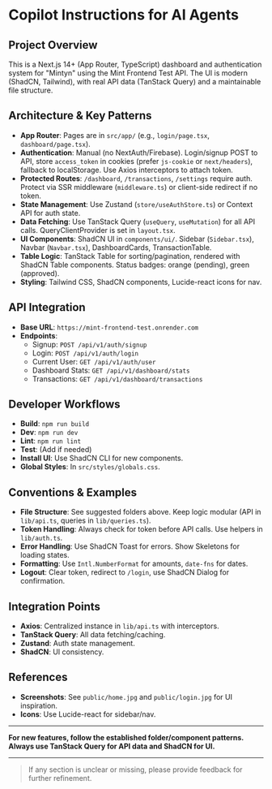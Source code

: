 # Copilot Instructions for AI Agents

## Project Overview
This is a Next.js 14+ (App Router, TypeScript) dashboard and authentication system for "Mintyn" using the Mint Frontend Test API. The UI is modern (ShadCN, Tailwind), with real API data (TanStack Query) and a maintainable file structure.

## Architecture & Key Patterns
- **App Router**: Pages are in `src/app/` (e.g., `login/page.tsx`, `dashboard/page.tsx`).
- **Authentication**: Manual (no NextAuth/Firebase). Login/signup POST to API, store `access_token` in cookies (prefer `js-cookie` or `next/headers`), fallback to localStorage. Use Axios interceptors to attach token.
- **Protected Routes**: `/dashboard`, `/transactions`, `/settings` require auth. Protect via SSR middleware (`middleware.ts`) or client-side redirect if no token.
- **State Management**: Use Zustand (`store/useAuthStore.ts`) or Context API for auth state.
- **Data Fetching**: Use TanStack Query (`useQuery`, `useMutation`) for all API calls. QueryClientProvider is set in `layout.tsx`.
- **UI Components**: ShadCN UI in `components/ui/`. Sidebar (`Sidebar.tsx`), Navbar (`Navbar.tsx`), DashboardCards, TransactionTable.
- **Table Logic**: TanStack Table for sorting/pagination, rendered with ShadCN Table components. Status badges: orange (pending), green (approved).
- **Styling**: Tailwind CSS, ShadCN components, Lucide-react icons for nav.

## API Integration
- **Base URL**: `https://mint-frontend-test.onrender.com`
- **Endpoints**:
  - Signup: `POST /api/v1/auth/signup`
  - Login: `POST /api/v1/auth/login`
  - Current User: `GET /api/v1/auth/user`
  - Dashboard Stats: `GET /api/v1/dashboard/stats`
  - Transactions: `GET /api/v1/dashboard/transactions`

## Developer Workflows
- **Build**: `npm run build`
- **Dev**: `npm run dev`
- **Lint**: `npm run lint`
- **Test**: (Add if needed)
- **Install UI**: Use ShadCN CLI for new components.
- **Global Styles**: In `src/styles/globals.css`.

## Conventions & Examples
- **File Structure**: See suggested folders above. Keep logic modular (API in `lib/api.ts`, queries in `lib/queries.ts`).
- **Token Handling**: Always check for token before API calls. Use helpers in `lib/auth.ts`.
- **Error Handling**: Use ShadCN Toast for errors. Show Skeletons for loading states.
- **Formatting**: Use `Intl.NumberFormat` for amounts, `date-fns` for dates.
- **Logout**: Clear token, redirect to `/login`, use ShadCN Dialog for confirmation.

## Integration Points
- **Axios**: Centralized instance in `lib/api.ts` with interceptors.
- **TanStack Query**: All data fetching/caching.
- **Zustand**: Auth state management.
- **ShadCN**: UI consistency.

## References
- **Screenshots**: See `public/home.jpg` and `public/login.jpg` for UI inspiration.
- **Icons**: Use Lucide-react for sidebar/nav.

---

**For new features, follow the established folder/component patterns. Always use TanStack Query for API data and ShadCN for UI.**

---

> If any section is unclear or missing, please provide feedback for further refinement.